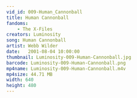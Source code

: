```yaml
---
vid_id: 009-Human_Cannonball
title: Human Cannonball
fandoms:
    - The X-Files
creators: Luminosity
song: Human Cannonball
artist: Webb Wilder
date:   2001-08-04 10:00:00
thumbnail: Luminosity-009-Human-Cannonball.jpg
barcode: Luminosity-009-Human-Cannonball.png
mp4name: Luminosity-009-Human-Cannonball.m4v
mp4size: 44.71 MB
width: 640
height: 480
---
```



  
